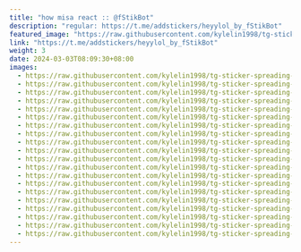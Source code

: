 ```yaml
---
title: "how misa react :: @fStikBot"
description: "regular: https://t.me/addstickers/heyylol_by_fStikBot"
featured_image: "https://raw.githubusercontent.com/kylelin1998/tg-sticker-spreading-worldwide-images/main/img/e71495bd-fbee-4e75-97c0-2ed9eb222168.jpg"
link: "https://t.me/addstickers/heyylol_by_fStikBot"
weight: 3
date: 2024-03-03T08:09:30+08:00
images:
  - https://raw.githubusercontent.com/kylelin1998/tg-sticker-spreading-worldwide-images/main/img/e71495bd-fbee-4e75-97c0-2ed9eb222168.jpg
  - https://raw.githubusercontent.com/kylelin1998/tg-sticker-spreading-worldwide-images/main/img/d3fbbb61-f7a8-495f-9d67-3adc7cfb07cc.jpg
  - https://raw.githubusercontent.com/kylelin1998/tg-sticker-spreading-worldwide-images/main/img/bed2b6e8-afc2-4c8f-b469-6c7ca00d15fa.jpg
  - https://raw.githubusercontent.com/kylelin1998/tg-sticker-spreading-worldwide-images/main/img/aa064d0b-c5fe-4677-9acb-02029aa6d85b.jpg
  - https://raw.githubusercontent.com/kylelin1998/tg-sticker-spreading-worldwide-images/main/img/d563ecfb-092a-4bc2-888a-a25e45d03524.jpg
  - https://raw.githubusercontent.com/kylelin1998/tg-sticker-spreading-worldwide-images/main/img/bf43c3c4-42dc-4215-ac33-8cca0b85aecd.jpg
  - https://raw.githubusercontent.com/kylelin1998/tg-sticker-spreading-worldwide-images/main/img/5748cc26-3aa6-44c6-b61f-bbe49833b8a1.jpg
  - https://raw.githubusercontent.com/kylelin1998/tg-sticker-spreading-worldwide-images/main/img/51ae016a-b535-4272-8b7f-e51c538fb227.jpg
  - https://raw.githubusercontent.com/kylelin1998/tg-sticker-spreading-worldwide-images/main/img/0eb207e8-409d-4e31-a79b-b93b4e1b0fa8.jpg
  - https://raw.githubusercontent.com/kylelin1998/tg-sticker-spreading-worldwide-images/main/img/5608cef2-a7f6-44ca-b39a-730d83777065.jpg
  - https://raw.githubusercontent.com/kylelin1998/tg-sticker-spreading-worldwide-images/main/img/9e820192-81bc-4777-ba0b-69420caabbab.jpg
  - https://raw.githubusercontent.com/kylelin1998/tg-sticker-spreading-worldwide-images/main/img/2140db8c-9c38-4082-9d3a-45190203a562.jpg
  - https://raw.githubusercontent.com/kylelin1998/tg-sticker-spreading-worldwide-images/main/img/1956dadf-9fd4-459b-859d-93389b0cc93a.jpg
  - https://raw.githubusercontent.com/kylelin1998/tg-sticker-spreading-worldwide-images/main/img/674551f8-ad36-4995-a7a1-b379ac5b204b.jpg
  - https://raw.githubusercontent.com/kylelin1998/tg-sticker-spreading-worldwide-images/main/img/46a2d6e7-557f-41a7-9052-7660f8f6ad2c.jpg
  - https://raw.githubusercontent.com/kylelin1998/tg-sticker-spreading-worldwide-images/main/img/a06c156f-06cf-4508-8c3d-18097c831922.jpg
  - https://raw.githubusercontent.com/kylelin1998/tg-sticker-spreading-worldwide-images/main/img/a4255e3e-12b7-449f-a813-75aab4adbf63.jpg
  - https://raw.githubusercontent.com/kylelin1998/tg-sticker-spreading-worldwide-images/main/img/68057c9a-868f-46c2-9cd4-49a773ff99d1.jpg
  - https://raw.githubusercontent.com/kylelin1998/tg-sticker-spreading-worldwide-images/main/img/a78cd3a4-94c2-4ec0-be57-b88e5fcfbdca.jpg
  - https://raw.githubusercontent.com/kylelin1998/tg-sticker-spreading-worldwide-images/main/img/41f535a9-f94e-4a22-af18-5067e4ee35d5.jpg
---
```

